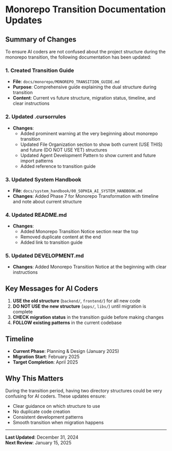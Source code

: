 # Monorepo Transition Documentation Updates

## Summary of Changes

To ensure AI coders are not confused about the project structure during the monorepo transition, the following documentation has been updated:

### 1. Created Transition Guide
- **File**: `docs/monorepo/MONOREPO_TRANSITION_GUIDE.md`
- **Purpose**: Comprehensive guide explaining the dual structure during transition
- **Content**: Current vs future structure, migration status, timeline, and clear instructions

### 2. Updated .cursorrules
- **Changes**:
  - Added prominent warning at the very beginning about monorepo transition
  - Updated File Organization section to show both current (USE THIS) and future (DO NOT USE YET) structures
  - Updated Agent Development Pattern to show current and future import patterns
  - Added reference to transition guide

### 3. Updated System Handbook
- **File**: `docs/system_handbook/00_SOPHIA_AI_SYSTEM_HANDBOOK.md`
- **Changes**: Added Phase 7 for Monorepo Transformation with timeline and note about current structure

### 4. Updated README.md
- **Changes**:
  - Added Monorepo Transition Notice section near the top
  - Removed duplicate content at the end
  - Added link to transition guide

### 5. Updated DEVELOPMENT.md
- **Changes**: Added Monorepo Transition Notice at the beginning with clear instructions

## Key Messages for AI Coders

1. **USE the old structure** (`backend/`, `frontend/`) for all new code
2. **DO NOT USE the new structure** (`apps/`, `libs/`) until migration is complete
3. **CHECK migration status** in the transition guide before making changes
4. **FOLLOW existing patterns** in the current codebase

## Timeline

- **Current Phase**: Planning & Design (January 2025)
- **Migration Start**: February 2025
- **Target Completion**: April 2025

## Why This Matters

During the transition period, having two directory structures could be very confusing for AI coders. These updates ensure:
- Clear guidance on which structure to use
- No duplicate code creation
- Consistent development patterns
- Smooth transition when migration happens

---

**Last Updated**: December 31, 2024  
**Next Review**: January 15, 2025 